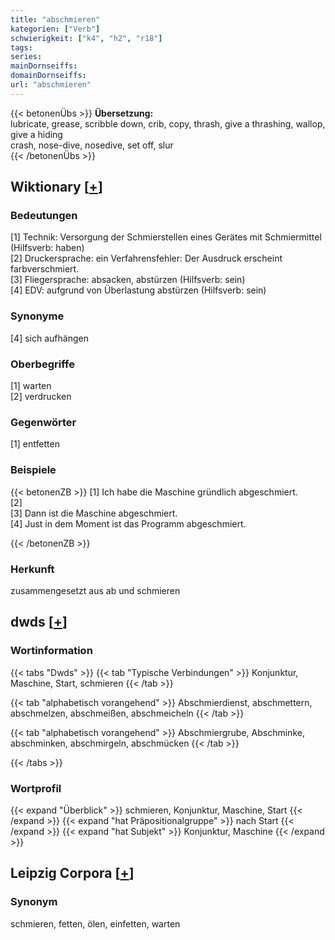 ```yaml
---
title: "abschmieren"
kategorien: ["Verb"]
schwierigkeit: ["k4", "h2", "r18"]
tags:
series:
mainDornseiffs:
domainDornseiffs:
url: "abschmieren"
---
```


{{< betonenÜbs >}}
**Übersetzung:**  
lubricate, grease, scribble down, crib, copy, thrash, give a thrashing, wallop, give a hiding  
crash, nose-dive, nosedive, set off, slur  
{{< /betonenÜbs >}}

## Wiktionary [[+](https://de.wiktionary.org/wiki/abschmieren)]

### Bedeutungen
[1] Technik: Versorgung der Schmierstellen eines Gerätes mit Schmiermittel (Hilfsverb: haben)  
[2] Druckersprache: ein Verfahrensfehler: Der Ausdruck erscheint farbverschmiert.  
[3] Fliegersprache: absacken, abstürzen (Hilfsverb: sein)  
[4] EDV: aufgrund von Überlastung abstürzen (Hilfsverb: sein)  

### Synonyme
[4] sich aufhängen  

### Oberbegriffe
[1] warten  
[2] verdrucken  

### Gegenwörter
[1] entfetten  

### Beispiele
{{< betonenZB >}}
[1] Ich habe die Maschine gründlich abgeschmiert.  
[2]  
[3] Dann ist die Maschine abgeschmiert.  
[4] Just in dem Moment ist das Programm abgeschmiert.  

{{< /betonenZB >}}
### Herkunft
zusammengesetzt aus ab und schmieren  



## dwds [[+](https://www.dwds.de/wb/abschmieren)]

### Wortinformation
{{< tabs "Dwds" >}}
{{< tab "Typische Verbindungen" >}}
Konjunktur, Maschine, Start, schmieren
{{< /tab >}}

{{< tab "alphabetisch vorangehend" >}}
Abschmierdienst, abschmettern, abschmelzen, abschmeißen, abschmeicheln
{{< /tab >}}

{{< tab "alphabetisch vorangehend" >}}
Abschmiergrube, Abschminke, abschminken, abschmirgeln, abschmücken
{{< /tab >}}

{{< /tabs >}}

### Wortprofil
{{< expand "Überblick" >}} schmieren, Konjunktur, Maschine, Start {{< /expand >}}
{{< expand "hat Präpositionalgruppe" >}} nach Start {{< /expand >}}
{{< expand "hat Subjekt" >}} Konjunktur, Maschine {{< /expand >}}

## Leipzig Corpora [[+](https://corpora.uni-leipzig.de/en/res?word=abschmieren&corpusId=deu_newscrawl-public_2018)]


### Synonym
schmieren, fetten, ölen, einfetten, warten

